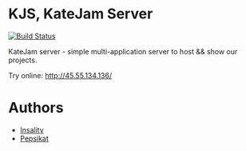 # KJS, KateJam Server

[![Build Status](https://travis-ci.org/Insality/KJS.svg?branch=master)](https://travis-ci.org/Insality/KJS)

KateJam server - simple multi-application server to host && show our projects.

Try online: http://45.55.134.136/

# Authors
- [Insality](https://github.com/Insality)
- [Pepsikat](https://github.com/Pepsikat)

